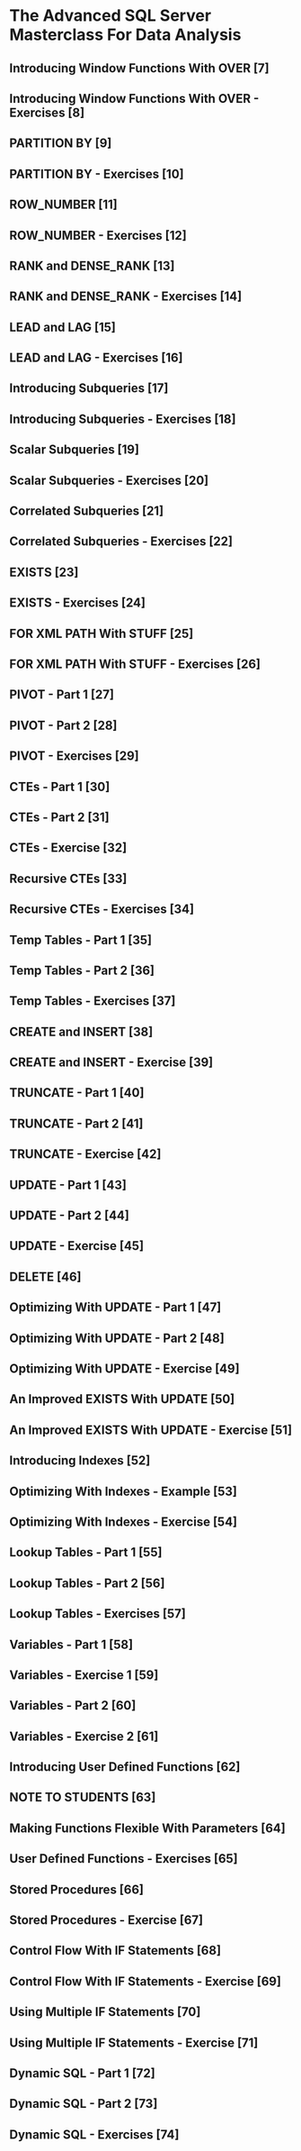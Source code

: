 # The Advanced SQL Server Masterclass For Data Analysis
## Introducing Window Functions With OVER [7]
## Introducing Window Functions With OVER - Exercises [8]
## PARTITION BY [9]
## PARTITION BY - Exercises [10]
## ROW_NUMBER [11]
## ROW_NUMBER - Exercises [12]
## RANK and DENSE_RANK [13]
## RANK and DENSE_RANK - Exercises [14]
## LEAD and LAG [15]
## LEAD and LAG - Exercises [16]
## Introducing Subqueries [17]
## Introducing Subqueries - Exercises [18]
## Scalar Subqueries [19]
## Scalar Subqueries - Exercises [20]
## Correlated Subqueries [21]
## Correlated Subqueries - Exercises [22]
## EXISTS [23]
## EXISTS - Exercises [24]
## FOR XML PATH With STUFF [25]
## FOR XML PATH With STUFF - Exercises [26]
## PIVOT - Part 1 [27]
## PIVOT - Part 2 [28]
## PIVOT - Exercises [29]
## CTEs - Part 1 [30]
## CTEs - Part 2 [31]
## CTEs - Exercise [32]
## Recursive CTEs [33]
## Recursive CTEs - Exercises [34]
## Temp Tables - Part 1 [35]
## Temp Tables - Part 2 [36]
## Temp Tables - Exercises [37]
## CREATE and INSERT [38]
## CREATE and INSERT - Exercise [39]
## TRUNCATE - Part 1 [40]
## TRUNCATE - Part 2 [41]
## TRUNCATE - Exercise [42]
## UPDATE - Part 1 [43]
## UPDATE - Part 2 [44]
## UPDATE - Exercise [45]
## DELETE [46]
## Optimizing With UPDATE - Part 1 [47]
## Optimizing With UPDATE - Part 2 [48]
## Optimizing With UPDATE - Exercise [49]
## An Improved EXISTS With UPDATE [50]
## An Improved EXISTS With UPDATE - Exercise [51]
## Introducing Indexes [52]
## Optimizing With Indexes - Example [53]
## Optimizing With Indexes - Exercise [54]
## Lookup Tables - Part 1 [55]
## Lookup Tables - Part 2 [56]
## Lookup Tables - Exercises [57]
## Variables - Part 1 [58]
## Variables - Exercise 1 [59]
## Variables - Part 2 [60]
## Variables - Exercise 2 [61]
## Introducing User Defined Functions [62]
## NOTE TO STUDENTS [63]
## Making Functions Flexible With Parameters [64]
## User Defined Functions - Exercises [65]
## Stored Procedures [66]
## Stored Procedures - Exercise [67]
## Control Flow With IF Statements [68]
## Control Flow With IF Statements - Exercise [69]
## Using Multiple IF Statements [70]
## Using Multiple IF Statements - Exercise [71]
## Dynamic SQL - Part 1 [72]
## Dynamic SQL - Part 2 [73]
## Dynamic SQL - Exercises [74]
